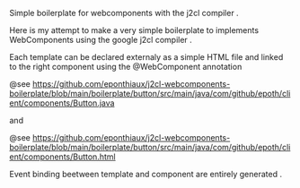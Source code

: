 Simple boilerplate for webcomponents with the j2cl compiler . 


Here is my attempt to make a very simple boilerplate to implements WebComponents using the google j2cl compiler .

Each template can be declared externaly as a simple HTML file and linked to the right component using the @WebComponent 
annotation 

@see https://github.com/eponthiaux/j2cl-webcomponents-boilerplate/blob/main/boilerplate/button/src/main/java/com/github/epoth/client/components/Button.java

and 

@see https://github.com/eponthiaux/j2cl-webcomponents-boilerplate/blob/main/boilerplate/button/src/main/java/com/github/epoth/client/components/Button.html

Event binding beetween template and component are entirely generated .












